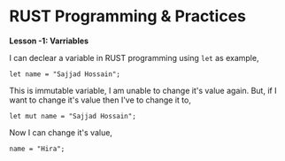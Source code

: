# RUST Programming & Practices

**Lesson -1: Varriables**

I can declear a variable in RUST programming using `let` as example,

`let name = "Sajjad Hossain";`

This is immutable variable, I am unable to change it's value again. But, if I want to change it's value then I've to change it to,

`let mut name = "Sajjad Hossain";`

Now I can change it's value,

`name = "Hira";`
